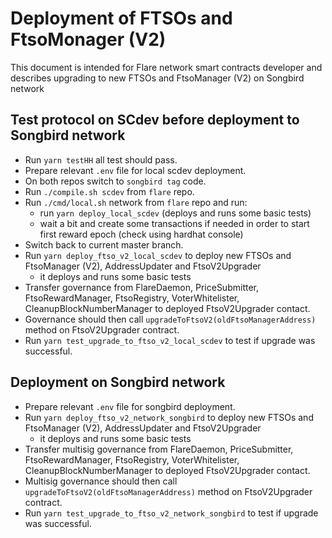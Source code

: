 # Deployment of FTSOs and FtsoMonager (V2)

This document is intended for Flare network smart contracts developer and describes upgrading to new FTSOs and FtsoManager (V2) on Songbird network

## Test protocol on SCdev before deployment to Songbird network

- Run `yarn testHH` all test should pass.
- Prepare relevant `.env` file for local scdev deployment.
- On both repos switch to `songbird tag` code.
- Run `./compile.sh scdev` from `flare` repo.
- Run `./cmd/local.sh` network from `flare` repo and run:
  - run `yarn deploy_local_scdev` (deploys and runs some basic tests)
  - wait a bit and create some transactions if needed in order to start first reward epoch (check using hardhat console)
- Switch back to current master branch.
- Run `yarn deploy_ftso_v2_local_scdev` to deploy new FTSOs and FtsoManager (V2), AddressUpdater and FtsoV2Upgrader
  - it deploys and runs some basic tests
- Transfer governance from FlareDaemon, PriceSubmitter, FtsoRewardManager, FtsoRegistry, VoterWhitelister, CleanupBlockNumberManager to deployed FtsoV2Upgrader contact.
- Governance should then call `upgradeToFtsoV2(oldFtsoManagerAddress)` method on FtsoV2Upgrader contract.
- Run `yarn test_upgrade_to_ftso_v2_local_scdev` to test if upgrade was successful.


## Deployment on Songbird network

- Prepare relevant `.env` file for songbird deployment.
- Run `yarn deploy_ftso_v2_network_songbird` to deploy new FTSOs and FtsoManager (V2), AddressUpdater and FtsoV2Upgrader
  - it deploys and runs some basic tests
- Transfer multisig governance from FlareDaemon, PriceSubmitter, FtsoRewardManager, FtsoRegistry, VoterWhitelister, CleanupBlockNumberManager to deployed FtsoV2Upgrader contact.
- Multisig governance should then call `upgradeToFtsoV2(oldFtsoManagerAddress)` method on FtsoV2Upgrader contract.
- Run `yarn test_upgrade_to_ftso_v2_network_songbird` to test if upgrade was successful.
